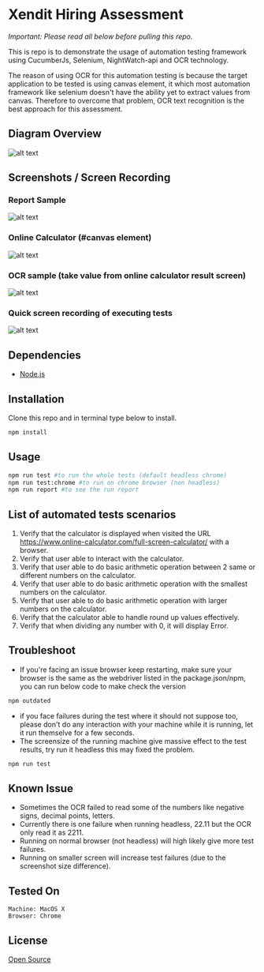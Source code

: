 # Xendit Hiring Assessment 

*Important: Please read all below before pulling this repo.*

This is repo is to demonstrate the usage of automation testing framework using CucumberJs, Selenium, NightWatch-api and OCR technology.

The reason of using OCR for this automation testing is because the target application to be tested is using canvas element, it which most automation framework like selenium doesn't have the ability yet to extract values from canvas. Therefore to overcome that problem, OCR text recognition is the best approach for this assessment.

## Diagram Overview
![alt text](https://github.com/zo-repo/xendit-qa-assessment/blob/master/docs/OCR-testing.png?raw=true)

## Screenshots / Screen Recording

### Report Sample
![alt text](https://github.com/zo-repo/xendit-qa-assessment/blob/master/docs/sample-report.png?raw=true)

### Online Calculator (#canvas element)
![alt text](https://github.com/zo-repo/xendit-qa-assessment/blob/master/docs/online_calculator_ss.png?raw=true)

### OCR sample (take value from online calculator result screen)
![alt text](https://github.com/zo-repo/xendit-qa-assessment/blob/master/docs/ocr-screenshot.png?raw=true)

### Quick screen recording of executing tests
![alt text](https://github.com/zo-repo/xendit-qa-assessment/blob/master/docs/execute-test.gif?raw=true)

## Dependencies
- [Node.js](https://nodejs.org/en/download/)


## Installation

Clone this repo and in terminal type below to install.

```bash
npm install
```

## Usage

```bash
npm run test #to run the whole tests (default headless chrome)
npm run test:chrome #to run on chrome browser (non headless)
npm run report #to see the run report
```

## List of automated tests scenarios

1. Verify that the calculator is displayed when visited the URL https://www.online-calculator.com/full-screen-calculator/ with a browser.
2. Verify that user able to interact with the calculator.
3. Verify that user able to do basic arithmetic operation between 2 same or different numbers on the calculator.
4. Verify that user able to do basic arithmetic operation with the smallest numbers on the calculator.
5. Verify that user able to do basic arithmetic operation with larger numbers on the calculator.
6. Verify that the calculator able to handle round up values effectively.
7. Verify that when dividing any number with 0, it will display Error.

## Troubleshoot
- If you're facing an issue browser keep restarting, make sure your browser is the same as the webdriver listed in the package.json/npm, you can run below code to make check the version
```bash
npm outdated
```
- if you face failures during the test where it should not suppose too, please don't do any interaction with your machine while it is running, let it run themselve for a few seconds.
- The screensize of the running machine give massive effect to the test results, try run it headless this may fixed the problem.
```bash
npm run test
```

## Known Issue
- Sometimes the OCR failed to read some of the numbers like negative signs, decimal points, letters.
- Currently there is one failure when running headless, 22.11 but the OCR only read it as 2211.
- Running on normal browser (not headless) will high likely give more test failures.
- Running on smaller screen will increase test failures (due to the screenshot size difference).

## Tested On
```
Machine: MacOS X
Browser: Chrome
```

## License
[Open Source](https://opensource.com/)